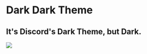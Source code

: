 # Dark Dark Theme

## It's Discord's Dark Theme, but Dark.

<img src="https://i.imgur.com/wuTiO8t.webp">
